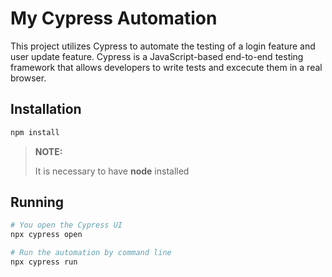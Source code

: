 # My Cypress Automation

This project utilizes Cypress to automate the testing of a login  feature and user update feature.
Cypress is a JavaScript-based end-to-end testing framework that allows developers to write tests and
excecute them  in a real browser.

## Installation 
```bash
npm install
```
>**NOTE:**
>
> It is necessary to have **node**  installed

## Running

```bash
# You open the Cypress UI
npx cypress open

# Run the automation by command line
npx cypress run
```
